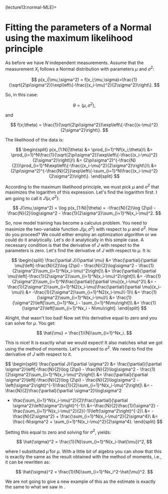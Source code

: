 (lecture13:normal-MLE)=
# Fitting the parameters of a Normal using the maximum likelihood principle

As before we have $N$ independent measurements.
Assume that the measurement $X_i$ follows a Normal distribution with parameters $\mu$ and $\sigma^2$:

$$
p(x_i|\mu,\sigma^2) = f(x_i;\mu,\sigma)=\frac{1}{\sqrt{2\pi\sigma^2}}\exp\left\{-\frac{(x_i-\mu)^2}{2\sigma^2}\right\}.
$$

So, in this case:

$$
\theta = (\mu, \sigma^2),
$$

and

$$
f(x;\theta) = \frac{1}{\sqrt{2\pi\sigma^2}}\exp\left\{-\frac{(x-\mu)^2}{2\sigma^2}\right\}.
$$

The likelihood of the data is:

$$
\begin{split}
p(x_{1:N}|\theta) &= \prod_{i=1}^Nf(x_i;\theta)\\
&= \prod_{i=1}^N\frac{1}{\sqrt{2\pi\sigma^2}}\exp\left\{-\frac{(x_i-\mu)^2}{2\sigma^2}\right\}\\
&= (2\pi\sigma^2)^{-\frac{N}{2}}\prod_{i=1}^N\exp\left\{-\frac{(x_i-\mu)^2}{2\sigma^2}\right\}\\
&= (2\pi\sigma^2)^{-\frac{N}{2}}\exp\left\{-\sum_{i=1}^N\frac{(x_i-\mu)^2}{2\sigma^2}\right\}.
\end{split}
$$

According to the maximum likelihood principle, we must pick $\mu$ and $\sigma^2$ that maximizes the logarithm of this expression.
Let's find the logarithm first.
I am going to call it $J(\mu,\sigma^2)$:

$$
J(\mu,\sigma^2) = \log p(x_{1:N}|\theta) = -\frac{N}{2}\log (2\pi) - \frac{N}{2}\log\sigma^2 - \frac{1}{2\sigma^2}\sum_{i=1}^N(x_i-\mu)^2.
$$

So, now model training has become a calculus problem.
You need to maximize the two-variable function $J(\mu,\sigma^2)$ with respect to
$\mu$ and $\sigma^2$.
How do you proceed?
We could either employ an optimization algorithm or we could do it analytically.
Let's do it analytically in this simple case.
A necessary condition is that the derivative of $J$ with respect to the parameters is zero.
Let's find the derivative of $J$ with respect to $\mu$.
It is:

$$
\begin{split}
\frac{\partial J}{\partial \mu} &=
\frac{\partial}{\partial \mu}\left[-\frac{N}{2}\log (2\pi) - \frac{N}{2}\log\sigma^2 - \frac{1}{2\sigma^2}\sum_{i=1}^N(x_i-\mu)^2\right]\\
&= \frac{\partial}{\partial \mu}\left[-\frac{1}{2\sigma^2}\sum_{i=1}^N(x_i-\mu)^2\right]\\
&= -\frac{1}{2\sigma^2}\sum_{i=1}^N\frac{\partial}{\partial \mu}(x_i-\mu)^2\\
&= -\frac{1}{2\sigma^2}\sum_{i=1}^N2(x_i-\mu)\frac{\partial}{\partial \mu}(x_i-\mu)\\
&= -\frac{1}{2\sigma^2}\sum_{i=1}^N2(x_i-\mu)(-1)\\
&= \frac{1}{\sigma^2}\sum_{i=1}^N(x_i-\mu)\\
&= \frac{1}{\sigma^2}\left[\sum_{i=1}^Nx_i - \sum_{i=1}^N\mu\right]\\
&= \frac{1}{\sigma^2}\left[\sum_{i=1}^Nx_i - N\mu\right].
\end{split}
$$

Alright, that wasn't too bad!
Now set this derivative equal to zero and you can solve for $\mu$.
You get:

$$
\hat{\mu} = \frac{1}{N}\sum_{i=1}^Nx_i.
$$

This is nice! It is exactly what we would expect! It also matches what we got using the method of moments.
Let's proceed to $\sigma^2$.
We need to find the derivative of $J$ with respect to it.

$$
\begin{split}
\frac{\partial J}{\partial \sigma^2} &=
\frac{\partial}{\partial \sigma^2}\left[-\frac{N}{2}\log (2\pi) - \frac{N}{2}\log\sigma^2 - \frac{1}{2\sigma^2}\sum_{i=1}^N(x_i-\mu)^2\right]\\
&= \frac{\partial}{\partial \sigma^2}\left[-\frac{N}{2}\log (2\pi) - \frac{N}{2}\log\sigma^2 - \left(\sigma^2\right)^{-1}\frac{1}{2}\sum_{i=1}^N(x_i-\mu)^2\right]\\
&= -\frac{N}{2}\frac{\partial}{\partial \sigma^2}\log\sigma^2
- \frac{\sum_{i=1}^N(x_i-\mu)^2}{2}\frac{\partial}{\partial \sigma^2}\left(\sigma^2\right)^{-1}\\
&=-\frac{N}{2}\frac{1}{\sigma^2} - \frac{\sum_{i=1}^N(x_i-\mu)^2}{2}(-1)\left(\sigma^2\right)^{-2}\\
&= -\frac{N}{2\sigma^2} + \frac{\sum_{i=1}^N(x_i-\mu)^2}{2\sigma^4}\\
&= \frac{-N\sigma^2 + \sum_{i=1}^N(x_i-\mu)^2}{2\sigma^4}.
\end{split}
$$

Setting this equal to zero and solving for $\sigma^2$, yields:

$$
\hat{\sigma}^2 = \frac{1}{N}\sum_{i=1}^N(x_i-\hat{\mu})^2,
$$

where I substituted $\hat{\mu}$ for $\mu$.
With a little bit of algebra you can show that this is exactly the same as the result obtained with the method of moments, i.e., it can be rewritten as:

$$
\hat{\sigma}^2 = \frac{1}{N}\sum_{i=1}^Nx_i^2-\hat{\mu}^2.
$$

We are not going to give a new example of this as the estimate is exactly the same to what we saw in [](lecture12:fitting-normals-to-data).
